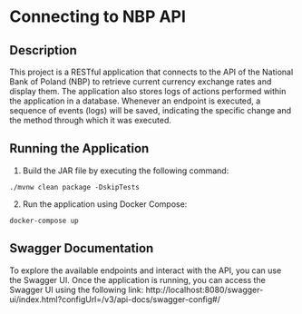 # Connecting to NBP API

## Description

This project is a RESTful application that connects to the API of the National Bank of Poland (NBP) to retrieve current currency exchange rates and display them. The application also stores logs of actions performed within the application in a database. Whenever an endpoint is executed, a sequence of events (logs) will be saved, indicating the specific change and the method through which it was executed.

## Running the Application
1. Build the JAR file by executing the following command:

```shell
./mvnw clean package -DskipTests
```

2. Run the application using Docker Compose: 

```shell
docker-compose up
```

## Swagger Documentation
To explore the available endpoints and interact with the API, you can use the Swagger UI. Once the application is running, you can access the Swagger UI using the following link: 
http://localhost:8080/swagger-ui/index.html?configUrl=/v3/api-docs/swagger-config#/
